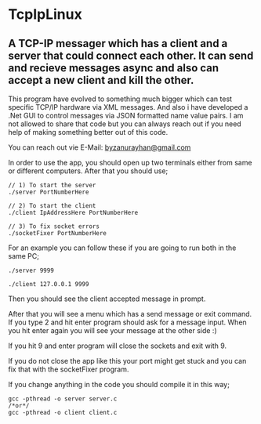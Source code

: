 # TcpIpLinux
## A TCP-IP messager which has a client and a server that could connect each other. It can send and recieve messages async and also can accept a new client and kill the other.

This program have evolved to something much bigger which can test specific TCP/IP hardware via XML messages. And also i have developed a .Net GUI to control messages via JSON formatted name value pairs. I am not allowed to share that code but you can always reach out if you need help of making something better out of this code.

You can reach out vie E-Mail: byzanurayhan@gmail.com

In order to use the app, you should open up two terminals either from same or different computers. After that you should use;
```
// 1) To start the server
./server PortNumberHere

// 2) To start the client
./client IpAddressHere PortNumberHere

// 3) To fix socket errors
./socketFixer PortNumberHere
```

For an example you can follow these if you are going to run both in the same PC;
```
./server 9999

./client 127.0.0.1 9999
```
Then you should see the client accepted message in prompt.

After that you will see a menu which has a send message or exit command. If you type 2 and hit enter program should ask for a message input. 
When you hit enter again you will see your message at the other side :)

If you hit 9 and enter program will close the sockets and exit with 9.

If you do not close the app like this your port might get stuck and you can fix that with the socketFixer program.

If you change anything in the code you should compile it in this way;
```
gcc -pthread -o server server.c 
/*or*/
gcc -pthread -o client client.c
```


